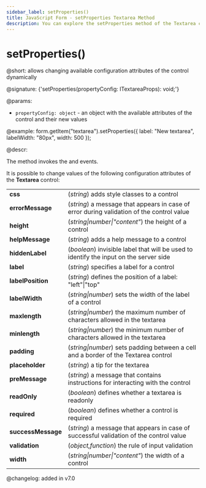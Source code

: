```yaml
---
sidebar_label: setProperties()
title: JavaScript Form - setProperties Textarea Method 
description: You can explore the setProperties method of the Textarea control of Form in the documentation of the DHTMLX JavaScript UI library. Browse developer guides and API reference, try out code examples and live demos, and download a free 30-day evaluation version of DHTMLX Suite 7.
---
```


# setProperties()

@short: allows changing available configuration attributes of the control dynamically

@signature: {'setProperties(propertyConfig: ITextareaProps): void;'}

@params:
- `propertyConfig: object` - an object with the available attributes of the control and their new values

@example:
form.getItem("textarea").setProperties({
    label: "New textarea", 
    labelWidth: "80px",
    width: 500
});

@descr:

The method invokes the [](form/api/textarea/textarea_afterchangeproperties_event.md) and [](form/api/textarea/textarea_beforechangeproperties_event.md) events.

It is possible to change values of the following configuration attributes of the **Textarea** control:

<table>
	<tbody>
    	<tr>
			<td><b>css</b></td>
			<td>(<i>string</i>) adds style classes to a control</td>
		</tr>
    	<tr>
			<td><b>errorMessage</b></td>
			<td>(<i>string</i>) a message that appears in case of error during validation of the control value	</td>
		</tr>
		<tr>
			<td><b>height</b></td>
			<td>(<i>string|number|"content"</i>) the height of a control</td>
		</tr>
		<tr>
			<td><b>helpMessage</b></td>
			<td>(<i>string</i>) adds a help message to a control</td>
		</tr>
		<tr>
			<td><b>hiddenLabel</b></td>
			<td>(<i>boolean</i>) invisible label that will be used to identify the input on the server side</td>
		</tr>
		<tr>
			<td><b>label</b></td>
			<td>(<i>string</i>) specifies a label for a control</td>
		</tr>
    	<tr>
			<td><b>labelPosition</b></td>
			<td>(<i>string</i>) defines the position of a label: "left"|"top"</td>
		</tr>
    	<tr>
			<td><b>labelWidth</b></td>
			<td>(<i>string|number</i>) sets the width of the label of a control</td>
		</tr>
		<tr>
			<td><b>maxlength</b></td>
			<td>(<i>string|number</i>) the maximum number of characters allowed in the textarea</td>
		</tr>	
		<tr>
			<td><b>minlength</b></td>
			<td>(<i>string|number</i>) the minimum number of characters allowed in the textarea</td>
		</tr>
		<tr>
			<td><b>padding</b></td>
			<td>(<i>string|number</i>) sets padding between a cell and a border of the Textarea control</td>
		</tr>
		<tr>
			<td><b>placeholder</b></td>
			<td>(<i>string</i>) a tip for the textarea</td>
		</tr>
		<tr>
			<td><b>preMessage</b></td>
			<td>(<i>string</i>) a message that contains instructions for interacting with the control</td>
		</tr>
    	<tr>
			<td><b>readOnly</b></td>
			<td>(<i>boolean</i>) defines whether a textarea is readonly</td>
		</tr>
		<tr>
			<td><b>required</b></td>
			<td>(<i>boolean</i>) defines whether a control is required</td>
		</tr>
		<tr>
			<td><b>successMessage</b></td>
			<td>(<i>string</i>) a message that appears in case of successful validation of the control value</td>
		</tr>
		<tr>
			<td><b>validation</b></td>
			<td>(<i>object,function</i>) the rule of input validation
	    	</td>
		</tr>
    	<tr>
			<td><b>width</b></td>
			<td>(<i>string|number|"content"</i>) the width of a control</td>
		</tr>
    </tbody>
</table>

@changelog: added in v7.0
